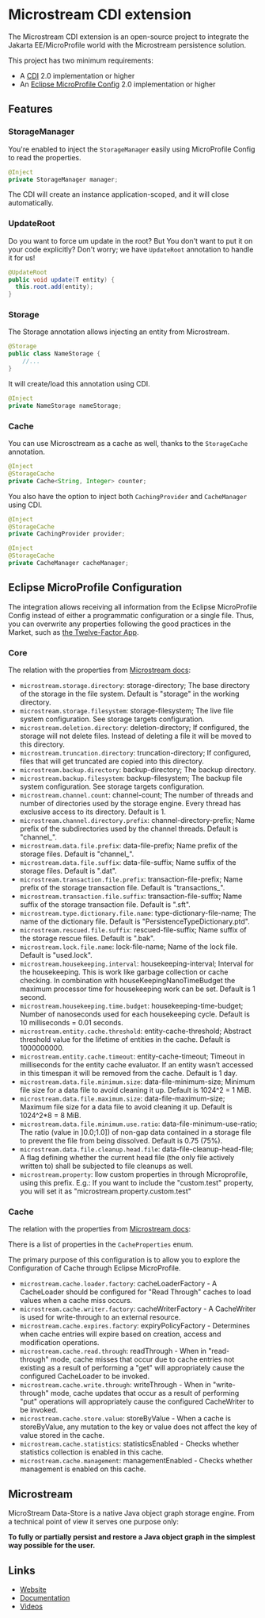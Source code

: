 # Microstream CDI extension

The Microstream CDI extension is an open-source project to integrate the Jakarta EE/MicroProfile world with the Microstream persistence solution.

This project has two minimum requirements:

* A [CDI](https://jakarta.ee/specifications/cdi/) 2.0 implementation or higher
* An [Eclipse MicroProfile Config](https://github.com/eclipse/microprofile-config) 2.0 implementation or higher

## Features

### StorageManager

You're enabled to inject the ```StorageManager``` easily using MicroProfile Config to read the properties.

```java
@Inject
private StorageManager manager;
```

The CDI will create an instance application-scoped, and it will close automatically.

### UpdateRoot

Do you want to force um update in the root? But You don't want to put it on your code explicitly? Don't worry; 
we have ```UpdateRoot``` annotation to handle it for us!

```java
@UpdateRoot
public void update(T entity) {
  this.root.add(entity);
}
```

### Storage

The Storage annotation allows injecting an entity from Microstream.

```java
@Storage
public class NameStorage {
    //...
}
```

It will create/load this annotation using CDI.

```java
@Inject
private NameStorage nameStorage;
```

### Cache

You can use Microsctream as a cache as well, thanks to the ```StorageCache``` annotation.

```java
@Inject
@StorageCache
private Cache<String, Integer> counter;
```

You also have the option to inject both ```CachingProvider``` and ```CacheManager``` using CDI.

```java
@Inject
@StorageCache
private CachingProvider provider;

@Inject
@StorageCache
private CacheManager cacheManager;
```

## Eclipse MicroProfile Configuration

The integration allows receiving all information from the Eclipse MicroProfile Config instead of either a programmatic
configuration or a single file.
Thus, you can overwrite any properties following the good practices in the Market, such as [the Twelve-Factor App](https://12factor.net/).

### Core

The relation with the properties from [Microstream docs](https://docs.microstream.one/manual/storage/configuration/properties.html):

* ```microstream.storage.directory```: storage-directory; The base directory of the storage in the file system. Default is "storage" in the working directory.
* ```microstream.storage.filesystem```: storage-filesystem; The live file system configuration. See storage targets configuration.
* ```microstream.deletion.directory```: deletion-directory; If configured, the storage will not delete files. Instead of deleting a file it will be moved to this directory.
* ```microstream.truncation.directory```: truncation-directory; If configured, files that will get truncated are copied into this directory.
* ```microstream.backup.directory```: backup-directory; The backup directory.
* ```microstream.backup.filesystem```: backup-filesystem; The backup file system configuration. See storage targets configuration.
* ```microstream.channel.count```: channel-count; The number of threads and number of directories used by the storage engine. Every thread has exclusive access to its directory. Default is 1.
* ```microstream.channel.directory.prefix```: channel-directory-prefix; Name prefix of the subdirectories used by the channel threads. Default is "channel_".
* ```microstream.data.file.prefix```: data-file-prefix; Name prefix of the storage files. Default is "channel_".
* ```microstream.data.file.suffix```: data-file-suffix; Name suffix of the storage files. Default is ".dat".
* ```microstream.transaction.file.prefix```: transaction-file-prefix; Name prefix of the storage transaction file. Default is "transactions_".
* ```microstream.transaction.file.suffix```: transaction-file-suffix; Name suffix of the storage transaction file. Default is ".sft".
* ```microstream.type.dictionary.file.name```: type-dictionary-file-name; The name of the dictionary file. Default is "PersistenceTypeDictionary.ptd".
* ```microstream.rescued.file.suffix```: rescued-file-suffix; Name suffix of the storage rescue files. Default is ".bak".
* ```microstream.lock.file.name```: lock-file-name; Name of the lock file. Default is "used.lock".
* ```microstream.housekeeping.interval```: housekeeping-interval; Interval for the housekeeping. This is work like garbage collection or cache checking. In combination with houseKeepingNanoTimeBudget the maximum processor time for housekeeping work can be set. Default is 1 second.
* ```microstream.housekeeping.time.budget```: housekeeping-time-budget; Number of nanoseconds used for each housekeeping cycle. Default is 10 milliseconds = 0.01 seconds.
* ```microstream.entity.cache.threshold```: entity-cache-threshold; Abstract threshold value for the lifetime of entities in the cache. Default is 1000000000.
* ```microstream.entity.cache.timeout```: entity-cache-timeout; Timeout in milliseconds for the entity cache evaluator. If an entity wasn’t accessed in this timespan it will be removed from the cache. Default is 1 day.
* ```microstream.data.file.minimum.size```: data-file-minimum-size; Minimum file size for a data file to avoid cleaning it up. Default is 1024^2 = 1 MiB.
* ```microstream.data.file.maximum.size```: data-file-maximum-size; Maximum file size for a data file to avoid cleaning it up. Default is 1024^2*8 = 8 MiB.
* ```microstream.data.file.minimum.use.ratio```: data-file-minimum-use-ratio; The ratio (value in ]0.0;1.0]) of non-gap data contained in a storage file to prevent the file from being dissolved. Default is 0.75 (75%).
* ```microstream.data.file.cleanup.head.file```: data-file-cleanup-head-file; A flag defining whether the current head file (the only file actively written to) shall be subjected to file cleanups as well.
* ```microstream.property```: llow custom properties in through Microprofile, using this prefix. E.g.: If you want to include the "custom.test" property, you will set it as "microstream.property.custom.test"
### Cache

The relation with the properties from [Microstream docs](https://docs.microstream.one/manual/cache/configuration/properties.html):

There is a list of properties in the ```CacheProperties``` enum.

The primary purpose of this configuration is to allow you to explore the Configuration of Cache through Eclipse MicroProfile.
     
* ```microstream.cache.loader.factory```: cacheLoaderFactory - A CacheLoader should be configured for "Read Through" caches to load values when a cache miss occurs.
* ```microstream.cache.writer.factory```: cacheWriterFactory - A CacheWriter is used for write-through to an external resource.
* ```microstream.cache.expires.factory```: expiryPolicyFactory - Determines when cache entries will expire based on creation, access and modification operations.
* ```microstream.cache.read.through```: readThrough - When in "read-through" mode, cache misses that occur due to cache entries not existing as a result of performing a "get" will appropriately cause the configured CacheLoader to be invoked.
* ```microstream.cache.write.through```: writeThrough - When in "write-through" mode, cache updates that occur as a result of performing "put" operations will appropriately cause the configured CacheWriter to be invoked. 
* ```microstream.cache.store.value```: storeByValue - When a cache is storeByValue, any mutation to the key or value does not affect the key of value stored in the cache.
* ```microstream.cache.statistics```: statisticsEnabled - Checks whether statistics collection is enabled in this cache. 
* ```microstream.cache.management```: managementEnabled - Checks whether management is enabled on this cache. 

## Microstream

MicroStream Data-Store is a native Java object graph storage engine. From a technical point of view it serves one purpose only:

**To fully or partially persist and restore a Java object graph in the simplest way possible for the user.**

## Links

* [Website](https://microstream.one/)
* [Documentation](https://docs.microstream.one/manual/intro/welcome.html)
* [Videos](https://www.youtube.com/c/MicroStream)


